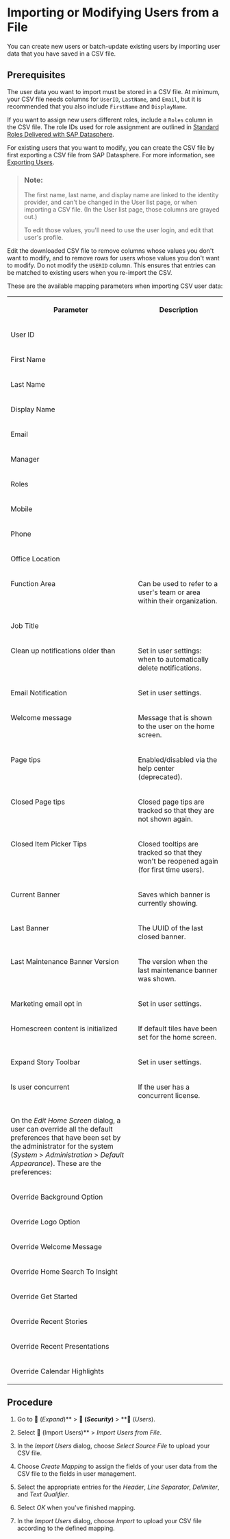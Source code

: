 <!-- loiob2698dab33ea4487849a06ae40d8669a -->

<link rel="stylesheet" type="text/css" href="../css/sap-icons.css"/>

# Importing or Modifying Users from a File

You can create new users or batch-update existing users by importing user data that you have saved in a CSV file.



## Prerequisites

The user data you want to import must be stored in a CSV file. At minimum, your CSV file needs columns for `UserID`, `LastName`, and `Email`, but it is recommended that you also include `FirstName` and `DisplayName`.

If you want to assign new users different roles, include a `Roles` column in the CSV file. The role IDs used for role assignment are outlined in [Standard Roles Delivered with SAP Datasphere](standard-roles-delivered-with-sap-datasphere-a50a51d.md).

For existing users that you want to modify, you can create the CSV file by first exporting a CSV file from SAP Datasphere. For more information, see [Exporting Users](exporting-users-e227d3c.md).

> ### Note:  
> The first name, last name, and display name are linked to the identity provider, and can't be changed in the User list page, or when importing a CSV file. \(In the User list page, those columns are grayed out.\)
> 
> To edit those values, you'll need to use the user login, and edit that user's profile.

Edit the downloaded CSV file to remove columns whose values you don't want to modify, and to remove rows for users whose values you don't want to modify. Do not modify the `USERID` column. This ensures that entries can be matched to existing users when you re-import the CSV.

These are the available mapping parameters when importing CSV user data:


<table>
<tr>
<th valign="top">

Parameter

</th>
<th valign="top">

Description

</th>
</tr>
<tr>
<td valign="top">

User ID

</td>
<td valign="top">

 

</td>
</tr>
<tr>
<td valign="top">

First Name

</td>
<td valign="top">

 

</td>
</tr>
<tr>
<td valign="top">

Last Name

</td>
<td valign="top">

 

</td>
</tr>
<tr>
<td valign="top">

Display Name

</td>
<td valign="top">

 

</td>
</tr>
<tr>
<td valign="top">

Email

</td>
<td valign="top">

 

</td>
</tr>
<tr>
<td valign="top">

Manager

</td>
<td valign="top">

 

</td>
</tr>
<tr>
<td valign="top">

Roles

</td>
<td valign="top">

 

</td>
</tr>
<tr>
<td valign="top">

Mobile

</td>
<td valign="top">

 

</td>
</tr>
<tr>
<td valign="top">

Phone

</td>
<td valign="top">

 

</td>
</tr>
<tr>
<td valign="top">

Office Location

</td>
<td valign="top">

 

</td>
</tr>
<tr>
<td valign="top">

Function Area

</td>
<td valign="top">

Can be used to refer to a user's team or area within their organization.

</td>
</tr>
<tr>
<td valign="top">

Job Title

</td>
<td valign="top">

 

</td>
</tr>
<tr>
<td valign="top">

Clean up notifications older than

</td>
<td valign="top">

Set in user settings: when to automatically delete notifications.

</td>
</tr>
<tr>
<td valign="top">

Email Notification

</td>
<td valign="top">

Set in user settings.

</td>
</tr>
<tr>
<td valign="top">

Welcome message

</td>
<td valign="top">

Message that is shown to the user on the home screen.

</td>
</tr>
<tr>
<td valign="top">

Page tips

</td>
<td valign="top">

Enabled/disabled via the help center \(deprecated\).

</td>
</tr>
<tr>
<td valign="top">

Closed Page tips

</td>
<td valign="top">

Closed page tips are tracked so that they are not shown again.

</td>
</tr>
<tr>
<td valign="top">

Closed Item Picker Tips

</td>
<td valign="top">

Closed tooltips are tracked so that they won't be reopened again \(for first time users\).

</td>
</tr>
<tr>
<td valign="top">

Current Banner

</td>
<td valign="top">

Saves which banner is currently showing.

</td>
</tr>
<tr>
<td valign="top">

Last Banner

</td>
<td valign="top">

The UUID of the last closed banner.

</td>
</tr>
<tr>
<td valign="top">

Last Maintenance Banner Version

</td>
<td valign="top">

The version when the last maintenance banner was shown.

</td>
</tr>
<tr>
<td valign="top">

Marketing email opt in

</td>
<td valign="top">

Set in user settings.

</td>
</tr>
<tr>
<td valign="top">

Homescreen content is initialized

</td>
<td valign="top">

If default tiles have been set for the home screen.

</td>
</tr>
<tr>
<td valign="top">

Expand Story Toolbar

</td>
<td valign="top">

Set in user settings.

</td>
</tr>
<tr>
<td valign="top">

Is user concurrent

</td>
<td valign="top">

If the user has a concurrent license.

</td>
</tr>
<tr>
<td valign="top">

On the *Edit Home Screen* dialog, a user can override all the default preferences that have been set by the administrator for the system \(*System* \> *Administration* \> *Default Appearance*\). These are the preferences:

</td>
<td valign="top">

 

</td>
</tr>
<tr>
<td valign="top">

Override Background Option

</td>
<td valign="top">

 

</td>
</tr>
<tr>
<td valign="top">

Override Logo Option

</td>
<td valign="top">

 

</td>
</tr>
<tr>
<td valign="top">

Override Welcome Message

</td>
<td valign="top">

 

</td>
</tr>
<tr>
<td valign="top">

Override Home Search To Insight

</td>
<td valign="top">

 

</td>
</tr>
<tr>
<td valign="top">

Override Get Started

</td>
<td valign="top">

 

</td>
</tr>
<tr>
<td valign="top">

Override Recent Stories

</td>
<td valign="top">

 

</td>
</tr>
<tr>
<td valign="top">

Override Recent Presentations

</td>
<td valign="top">

 

</td>
</tr>
<tr>
<td valign="top">

Override Calendar Highlights

</td>
<td valign="top">

 

</td>
</tr>
</table>



<a name="loiob2698dab33ea4487849a06ae40d8669a__steps_i5x_qnh_5q"/>

## Procedure

1.  Go to <span class="FPA-icons"></span> \(*Expand*\)** \> **<span class="FPA-icons"></span> \(*Security*\)** \> **<span class="FPA-icons"></span> \(*Users*\).

2.  Select <span class="FPA-icons"></span> \(Import Users\)** \> *Import Users from File*.

3.  In the *Import Users* dialog, choose *Select Source File* to upload your CSV file.

4.  Choose *Create Mapping* to assign the fields of your user data from the CSV file to the fields in user management.

5.  Select the appropriate entries for the *Header*, *Line Separator*, *Delimiter*, and *Text Qualifier*.

6.  Select *OK* when you've finished mapping.

7.  In the *Import Users* dialog, choose *Import* to upload your CSV file according to the defined mapping.


